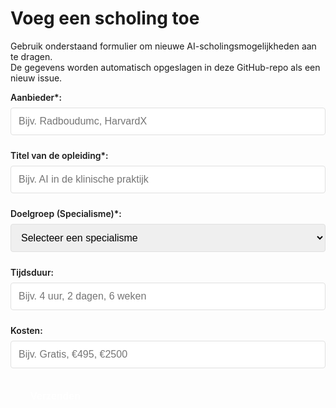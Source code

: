 # Voeg een scholing toe

Gebruik onderstaand formulier om nieuwe AI-scholingsmogelijkheden aan te dragen.  
De gegevens worden automatisch opgeslagen in deze GitHub-repo als een nieuw issue.

<form id="scholingsformulier">
  <div class="form-group">
    <label for="aanbieder">Aanbieder*:</label>
    <input name="aanbieder" id="aanbieder" required placeholder="Bijv. Radboudumc, HarvardX">
  </div>

  <div class="form-group">
    <label for="title">Titel van de opleiding*:</label>
    <input name="title" id="title" required placeholder="Bijv. AI in de klinische praktijk">
  </div>

  <div class="form-group">
    <label for="doelgroep">Doelgroep (Specialisme)*:</label>
    <select name="doelgroep" id="doelgroep" required>
      <option value="">Selecteer een specialisme</option>
      <option value="Alle specialismen">Alle specialismen</option>
      <option value="Allergologie">Allergologie</option>
      <option value="Anesthesiologie">Anesthesiologie</option>
      <option value="Cardiologie">Cardiologie</option>
      <option value="Dermatologie en Venereologie">Dermatologie en Venereologie</option>
      <option value="Heelkunde">Heelkunde</option>
      <option value="Interne Geneeskunde">Interne Geneeskunde</option>
      <option value="Keel-, Neus- en Oorheelkunde">Keel-, Neus- en Oorheelkunde</option>
      <option value="Kindergeneeskunde">Kindergeneeskunde</option>
      <option value="Klinisch Chemici">Klinisch Chemici</option>
      <option value="Klinisch Fysici">Klinisch Fysici</option>
      <option value="Klinische Genetica">Klinische Genetica</option>
      <option value="Klinische Geriatrie">Klinische Geriatrie</option>
      <option value="Longziekten en Tuberculose">Longziekten en Tuberculose</option>
      <option value="Maag, Darm en Lever">Maag, Darm en Lever</option>
      <option value="Medische Microbiologie">Medische Microbiologie</option>
      <option value="Intensive Care">Intensive Care</option>
      <option value="Neurochirurgie">Neurochirurgie</option>
      <option value="Neurologie">Neurologie</option>
      <option value="Nucleaire Geneeskunde">Nucleaire Geneeskunde</option>
      <option value="Obstetrie en Gynaecologie">Obstetrie en Gynaecologie</option>
      <option value="Oogheelkunde">Oogheelkunde</option>
      <option value="Orthopedie">Orthopedie</option>
      <option value="Pathologie">Pathologie</option>
      <option value="Plastische Chirurgie">Plastische Chirurgie</option>
      <option value="Psychiatrie">Psychiatrie</option>
      <option value="Radiologie">Radiologie</option>
      <option value="Radiotherapie en Oncologie">Radiotherapie en Oncologie</option>
      <option value="Reumatologie">Reumatologie</option>
      <option value="Revalidatiegeneeskunde">Revalidatiegeneeskunde</option>
      <option value="Sportgeneeskunde">Sportgeneeskunde</option>
      <option value="Thoraxchirurgie">Thoraxchirurgie</option>
      <option value="Urologie">Urologie</option>
      <option value="Ziekenhuisfarmacie">Ziekenhuisfarmacie</option>
      <option value="Ziekenhuisgeneeskunde">Ziekenhuisgeneeskunde</option>
    </select>
  </div>

  <div class="form-group">
    <label for="tijdsduur">Tijdsduur:</label>
    <input name="tijdsduur" id="tijdsduur" placeholder="Bijv. 4 uur, 2 dagen, 6 weken">
  </div>

  <div class="form-group">
    <label for="kosten">Kosten:</label>
    <input name="kosten" id="kosten" placeholder="Bijv. Gratis, €495, €2500">
  </div>

  <button type="submit">Verzenden</button>
</form>

<div id="status" style="margin-top:1rem;"></div>

<style>
.form-group {
  margin-bottom: 1.5rem;
}

.form-group label {
  display: block;
  font-weight: 600;
  margin-bottom: 0.5rem;
}

.form-group input,
.form-group select {
  width: 100%;
  padding: 0.75rem;
  border: 1px solid #e0e0e0;
  border-radius: 4px;
  font-size: 1rem;
}

.form-group input:focus,
.form-group select:focus {
  outline: none;
  border-color: var(--md-primary-fg-color);
  box-shadow: 0 0 0 2px var(--md-primary-fg-color--light);
}

button[type="submit"] {
  background-color: var(--md-primary-fg-color);
  color: white;
  padding: 0.75rem 2rem;
  border: none;
  border-radius: 4px;
  font-size: 1rem;
  font-weight: 600;
  cursor: pointer;
  transition: background-color 0.2s;
}

button[type="submit"]:hover {
  background-color: var(--md-primary-fg-color--dark);
}

#status {
  padding: 1rem;
  border-radius: 4px;
  font-weight: 600;
}

#status.success {
  background-color: #e8f5e9;
  color: #2e7d32;
}

#status.error {
  background-color: #ffebee;
  color: #c62828;
}
</style>

<script>
document.getElementById("scholingsformulier").addEventListener("submit", async (e) => {
  e.preventDefault();
  const data = new FormData(e.target);
  const v = Object.fromEntries(data.entries());

  const issueBody = `
## Nieuwe AI-opleiding ingediend

**Aanbieder**: ${v.aanbieder}
**Titel**: ${v.title}
**Doelgroep**: ${v.doelgroep}
**Tijdsduur**: ${v.tijdsduur || 'Niet opgegeven'}
**Kosten**: ${v.kosten || 'Niet opgegeven'}

---
Deze inzending moet worden toegevoegd aan het scholingsaanbod.
  `;

  const statusEl = document.getElementById("status");
  statusEl.textContent = "Verzenden...";
  statusEl.className = "";

  try {
    const r = await fetch("https://api.github.com/repos/Ajsvdk/Ai-Geletterdheid-FMS/issues", {
      method: "POST",
      headers: {
        "Authorization": "Bearer __ISSUE_TOKEN__",    // ← wordt door workflow vervangen
        "Accept": "application/vnd.github+json"
      },
      body: JSON.stringify({
        title: `Nieuwe opleiding: ${v.title}`,
        body: issueBody,
        labels: ["nieuwe-opleiding"]
      })
    });

    if (r.ok) {
      statusEl.textContent = "✅ Bedankt! Je inzending is opgeslagen en wordt binnenkort verwerkt.";
      statusEl.className = "success";
      e.target.reset();
    } else {
      throw new Error("Verzenden mislukt");
    }
  } catch (error) {
    statusEl.textContent = "❌ Er ging iets mis. Probeer het later opnieuw of neem contact op.";
    statusEl.className = "error";
  }
});
</script>
